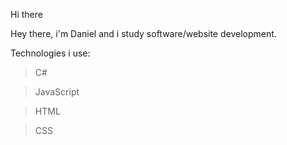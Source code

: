Hi there

Hey there, i'm Daniel and i study software/website development.

Technologies i use: 

> C#

> JavaScript

> HTML

> CSS
